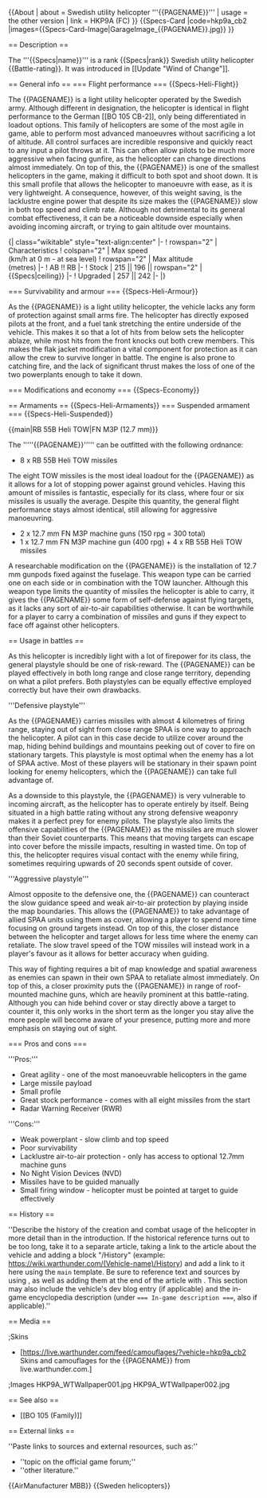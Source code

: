 {{About
| about = Swedish utility helicopter '''{{PAGENAME}}'''
| usage = the other version
| link = HKP9A (FC)
}}
{{Specs-Card
|code=hkp9a_cb2
|images={{Specs-Card-Image|GarageImage_{{PAGENAME}}.jpg}}
}}

== Description ==
<!-- ''In the description, the first part should be about the history of and the creation and combat usage of the helicopter, as well as its key features. In the second part, tell the reader about the helicopter in the game. Insert a screenshot of the vehicle, so that if the novice player does not remember the vehicle by name, he will immediately understand what kind of vehicle the article is talking about.'' -->
The '''{{Specs|name}}''' is a rank {{Specs|rank}} Swedish utility helicopter {{Battle-rating}}. It was introduced in [[Update "Wind of Change"]].

== General info ==
=== Flight performance ===
{{Specs-Heli-Flight}}
<!-- ''Describe how the helicopter behaves in the air. Speed, manoeuvrability, acceleration and allowable loads - these are the most important characteristics of the vehicle.'' -->
The {{PAGENAME}} is a light utility helicopter operated by the Swedish army. Although different in designation, the helicopter is identical in flight performance to the German [[BO 105 CB-2]], only being differentiated in loadout options. This family of helicopters are some of the most agile in game, able to perform most advanced manoeuvres without sacrificing a lot of altitude. All control surfaces are incredible responsive and quickly react to any input a pilot throws at it. This can often allow pilots to be much more aggressive when facing gunfire, as the helicopter can change directions almost immediately. On top of this, the {{PAGENAME}} is one of the smallest helicopters in the game, making it difficult to both spot and shoot down. It is this small profile that allows the helicopter to manoeuvre with ease, as it is very lightweight. A consequence, however, of this weight saving, is the lacklustre engine power that despite its size makes the {{PAGENAME}} slow in both top speed and climb rate. Although not detrimental to its general combat effectiveness, it can be a noticeable downside especially when avoiding incoming aircraft, or trying to gain altitude over mountains.

{| class="wikitable" style="text-align:center"
|-
! rowspan="2" | Characteristics
! colspan="2" | Max speed<br>(km/h at 0 m - at sea level)
! rowspan="2" | Max altitude<br>(metres)
|-
! AB !! RB
|-
! Stock
| 215 || 196 || rowspan="2" | {{Specs|ceiling}}
|-
! Upgraded
| 257 || 242
|-
|}

=== Survivability and armour ===
{{Specs-Heli-Armour}}
<!-- ''Examine the survivability of the helicopter. Note how vulnerable the structure is and how secure the pilot is, whether the fuel tanks are armoured, etc. Describe the armour, if there is any, and also mention the vulnerability of other critical systems.'' -->
As the {{PAGENAME}} is a light utility helicopter, the vehicle lacks any form of protection against small arms fire. The helicopter has directly exposed pilots at the front, and a fuel tank stretching the entire underside of the vehicle. This makes it so that a lot of hits from below sets the helicopter ablaze, while most hits from the front knocks out both crew members. This makes the flak jacket modification a vital component for protection as it can allow the crew to survive longer in battle. The engine is also prone to catching fire, and the lack of significant thrust makes the loss of one of the two powerplants enough to take it down.

=== Modifications and economy ===
{{Specs-Economy}}

== Armaments ==
{{Specs-Heli-Armaments}}
=== Suspended armament ===
{{Specs-Heli-Suspended}}
<!-- ''Describe the helicopter's suspended armament: additional cannons under the winglets, any bombs, and rockets. Since any helicopter is essentially only a platform for suspended weaponry, this section is significant and deserves your special attention. If there is no suspended weaponry remove this subsection.'' -->
{{main|RB 55B Heli TOW|FN M3P (12.7 mm)}}

The '''''{{PAGENAME}}''''' can be outfitted with the following ordnance:

* 8 x RB 55B Heli TOW missiles

The eight TOW missiles is the most ideal loadout for the {{PAGENAME}} as it allows for a lot of stopping power against ground vehicles. Having this amount of missiles is fantastic, especially for its class, where four or six missiles is usually the average. Despite this quantity, the general flight performance stays almost identical, still allowing for aggressive manoeuvring.

* 2 x 12.7 mm FN M3P machine guns (150 rpg = 300 total)
* 1 x 12.7 mm FN M3P machine gun (400 rpg) + 4 x RB 55B Heli TOW missiles

A researchable modification on the {{PAGENAME}} is the installation of 12.7 mm gunpods fixed against the fuselage. This weapon type can be carried one on each side or in combination with the TOW launcher. Although this weapon type limits the quantity of missiles the helicopter is able to carry, it gives the {{PAGENAME}} some form of self-defense against flying targets, as it lacks any sort of air-to-air capabilities otherwise. It can be worthwhile for a player to carry a combination of missiles and guns if they expect to face off against other helicopters.

== Usage in battles ==
<!-- ''Describe the tactics of playing in a helicopter, the features of using the helicopter in a team and advice on tactics. Refrain from creating a "guide" - do not impose a single point of view, but instead, give the reader food for thought. Examine the most dangerous enemies and give recommendations on fighting them. If necessary, note the specifics of the game in different modes (AB, RB, SB).'' -->
As this helicopter is incredibly light with a lot of firepower for its class, the general playstyle should be one of risk-reward. The {{PAGENAME}} can be played effectively in both long range and close range territory, depending on what a pilot prefers. Both playstyles can be equally effective employed correctly but have their own drawbacks.

'''Defensive playstyle'''

As the {{PAGENAME}} carries missiles with almost 4 kilometres of firing range, staying out of sight from close range SPAA is one way to approach the helicopter. A pilot can in this case decide to utilize cover around the map, hiding behind buildings and mountains peeking out of cover to fire on stationary targets. This playstyle is most optimal when the enemy has a lot of SPAA active. Most of these players will be stationary in their spawn point looking for enemy helicopters, which the {{PAGENAME}} can take full advantage of.

As a downside to this playstyle, the {{PAGENAME}} is very vulnerable to incoming aircraft, as the helicopter has to operate entirely by itself. Being situated in a high battle rating without any strong defensive weaponry makes it a perfect prey for enemy pilots. The playstyle also limits the offensive capabilities of the {{PAGENAME}} as the missiles are much slower than their Soviet counterparts. This means that moving targets can escape into cover before the missile impacts, resulting in wasted time. On top of this, the helicopter requires visual contact with the enemy while firing, sometimes requiring upwards of 20 seconds spent outside of cover.

'''Aggressive playstyle'''

Almost opposite to the defensive one, the {{PAGENAME}} can counteract the slow guidance speed and weak air-to-air protection by playing inside the map boundaries. This allows the {{PAGENAME}} to take advantage of allied SPAA units using them as cover, allowing a player to spend more time focusing on ground targets instead. On top of this, the closer distance between the helicopter and target allows for less time where the enemy can retaliate. The slow travel speed of the TOW missiles will instead work in a player's favour as it allows for better accuracy when guiding.

This way of fighting requires a bit of map knowledge and spatial awareness as enemies can spawn in their own SPAA to retaliate almost immediately. On top of this, a closer proximity puts the {{PAGENAME}} in range of roof-mounted machine guns, which are heavily prominent at this battle-rating. Although you can hide behind cover or stay directly above a target to counter it, this only works in the short term as the longer you stay alive the more people will become aware of your presence, putting more and more emphasis on staying out of sight.

=== Pros and cons ===
<!-- ''Summarise and briefly evaluate the vehicle in terms of its characteristics and combat effectiveness. Mark its pros and cons in the bulleted list. Try not to use more than 6 points for each of the characteristics. Avoid using categorical definitions such as "bad", "good" and the like - use substitutions with softer forms such as "inadequate" and "effective".'' -->

'''Pros:'''

* Great agility - one of the most manoeuvrable helicopters in the game
* Large missile payload
* Small profile
* Great stock performance - comes with all eight missiles from the start
* Radar Warning Receiver (RWR)

'''Cons:'''

* Weak powerplant - slow climb and top speed
* Poor survivability
* Lacklustre air-to-air protection - only has access to optional 12.7mm machine guns
* No Night Vision Devices (NVD)
* Missiles have to be guided manually
* Small firing window - helicopter must be pointed at target to guide effectively

== History ==
<!-- ''Describe the history of the creation and combat usage of the helicopter in more detail than in the introduction. If the historical reference turns out to be too long, take it to a separate article, taking a link to the article about the vehicle and adding a block "/History" (example: <nowiki>https://wiki.warthunder.com/(Vehicle-name)/History</nowiki>) and add a link to it here using the <code>main</code> template. Be sure to reference text and sources by using <code><nowiki><ref></ref></nowiki></code>, as well as adding them at the end of the article with <code><nowiki><references /></nowiki></code>. This section may also include the vehicle's dev blog entry (if applicable) and the in-game encyclopedia description (under <code><nowiki>=== In-game description ===</nowiki></code>, also if applicable).'' -->
''Describe the history of the creation and combat usage of the helicopter in more detail than in the introduction. If the historical reference turns out to be too long, take it to a separate article, taking a link to the article about the vehicle and adding a block "/History" (example: <nowiki>https://wiki.warthunder.com/(Vehicle-name)/History</nowiki>) and add a link to it here using the <code>main</code> template. Be sure to reference text and sources by using <code><nowiki><ref></ref></nowiki></code>, as well as adding them at the end of the article with <code><nowiki><references /></nowiki></code>. This section may also include the vehicle's dev blog entry (if applicable) and the in-game encyclopedia description (under <code><nowiki>=== In-game description ===</nowiki></code>, also if applicable).''

== Media ==
<!-- ''Excellent additions to the article would be video guides, screenshots from the game, and photos.'' -->

;Skins

* [https://live.warthunder.com/feed/camouflages/?vehicle=hkp9a_cb2 Skins and camouflages for the {{PAGENAME}} from live.warthunder.com.]

;Images
<gallery mode="packed-hover" heights="200">
HKP9A_WTWallpaper001.jpg
HKP9A_WTWallpaper002.jpg
</gallery>

== See also ==
<!-- ''Links to the articles on the War Thunder Wiki that you think will be useful for the reader, for example:''
* ''reference to the series of the helicopter;''
* ''links to approximate analogues of other nations and research trees.'' -->

* [[BO 105 (Family)]]

== External links ==
<!-- ''Paste links to sources and external resources, such as:''
* ''topic on the official game forum;''
* ''other literature.'' -->
''Paste links to sources and external resources, such as:''

* ''topic on the official game forum;''
* ''other literature.''

{{AirManufacturer MBB}}
{{Sweden helicopters}}